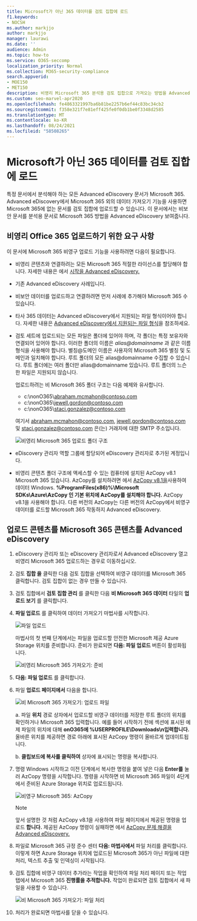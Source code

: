 ```yaml
---
title: Microsoft가 아닌 365 데이터를 검토 집합에 로드
f1.keywords:
- NOCSH
ms.author: markjjo
author: markjjo
manager: laurawi
ms.date: ''
audience: Admin
ms.topic: how-to
ms.service: O365-seccomp
localization_priority: Normal
ms.collection: M365-security-compliance
search.appverid:
- MOE150
- MET150
description: 비영리 Microsoft 365 분석용 검토 집합으로 가져오는 방법을 Advanced eDiscovery 방법을 참조합니다.
ms.custom: seo-marvel-apr2020
ms.openlocfilehash: fe4863321997ba6b81be2257b6ef44c83bc34cb2
ms.sourcegitcommit: f358e321f7e81eff425fe0f0db1be0f3348d2585
ms.translationtype: MT
ms.contentlocale: ko-KR
ms.lasthandoff: 08/24/2021
ms.locfileid: "58508265"
---
```

# <a name="load-non-microsoft-365-data-into-a-review-set"></a>Microsoft가 아닌 365 데이터를 검토 집합에 로드

특정 문서에서 분석해야 하는 모든 Advanced eDiscovery 문서가 Microsoft 365. Advanced eDiscovery에서 Microsoft 365 외의 데이터 가져오기 기능을 사용하면 Microsoft 365에 없는 문서를 검토 집합에 업로드할 수 있습니다. 이 문서에서는 비보안 문서를 분석용 문서로 Microsoft 365 방법을 Advanced eDiscovery 보여줍니다.

## <a name="requirements-to-upload-non-office-365-content"></a>비영리 Office 365 업로드하기 위한 요구 사항

이 문서에 Microsoft 365 비영구 업로드 기능을 사용하려면 다음이 필요합니다.

- 비영리 콘텐츠와 연결하려는 모든 Microsoft 365 적절한 라이선스를 할당해야 합니다. 자세한 내용은 에서 [시작을 Advanced eDiscovery.](get-started-with-advanced-ediscovery.md#step-1-verify-and-assign-appropriate-licenses)

- 기존 Advanced eDiscovery 사례입니다.

- 비보안 데이터를 업로드하고 연결하려면 먼저 사례에 추가해야 Microsoft 365 수 있습니다.

- 타사 365 데이터는 Advanced eDiscovery에서 지원되는 파일 형식이어야 합니다. 자세한 내용은 [Advanced eDiscovery에서 지원되는 파일 형식](supported-filetypes-ediscovery20.md)을 참조하세요.

- 검토 세트에 업로드되는 모든 파일은 폴더에 있어야 하며, 각 폴더는 특정 보유자와 연결되어 있어야 합니다. 이러한 폴더의 이름은 *alias@domainname* 과 같은 이름 형식을 사용해야 합니다. 별칭@도메인 이름은 사용자의 Microsoft 365 별칭 및 도메인과 일치해야 합니다. 루트 폴더의 모든 alias@domainname 수집할 수 있습니다. 루트 폴더에는 여러 폴더만 alias@domainname 있습니다. 루트 폴더의 느슨한 파일은 지원되지 않습니다.

   업로드하려는 비 Microsoft 365 폴더 구조는 다음 예제와 유사합니다.

   - c:\nonO365\abraham.mcmahon@contoso.com
   - c:\nonO365\jewell.gordon@contoso.com
   - c:\nonO365\staci.gonzalez@contoso.com

   여기서 abraham.mcmahon@contoso.com, jewell.gordon@contoso.com 및 staci.gonzalez@contoso.com 은(는) 거래자에 대한 SMTP 주소입니다.

   ![비영리 Microsoft 365 업로드 폴더 구조](../media/3f2dde84-294e-48ea-b44b-7437bd25284c.png)

- eDiscovery 관리자 역할 그룹에 할당되어 eDiscovery 관리자로 추가된 계정입니다.

- 비영리 콘텐츠 폴더 구조에 액세스할 수 있는 컴퓨터에 설치된 AzCopy v8.1 Microsoft 365 있습니다. AzCopy를 설치하려면 에서 [AzCopy v8.1을](/previous-versions/azure/storage/storage-use-azcopy)사용하여 데이터 Windows. **%ProgramFiles(x86)%\Microsoft SDKs\Azure\AzCopy 인 기본 위치에 AzCopy를 설치해야 합니다.** AzCopy v8.1을 사용해야 합니다. 다른 버전의 AzCopy는 다른 버전의 AzCopy에서 비영구 데이터를 로드할 Microsoft 365 작동하지 Advanced eDiscovery.


## <a name="upload-non-microsoft-365-content-into-advanced-ediscovery"></a>업로드 콘텐츠를 Microsoft 365 콘텐츠를 Advanced eDiscovery

1. eDiscovery 관리자 또는 eDiscovery 관리자로서 Advanced eDiscovery 열고 비영리 Microsoft 365 업로드하는 경우로 이동하십시오.  

2. 검토 **집합 을** 클릭한 다음 검토 집합을 선택하여 비영구 데이터를 Microsoft 365 클릭합니다.  검토 집합이 없는 경우 만들 수 있습니다. 
 
3. 검토 집합에서 **검토 집합 관리** 를 클릭한 다음 **비 Microsoft 365 데이터** 타일의 **업로드 보기** 를 클릭합니다.

4. **파일 업로드** 를 클릭하여 데이터 가져오기 마법사를 시작합니다.

   ![파일 업로드](../media/574f4059-4146-4058-9df3-ec97cf28d7c7.png)

   마법사의 첫 번째 단계에서는 파일을 업로드할 안전한 Microsoft 제공 Azure Storage 위치를 준비합니다.  준비가 완료되면 **다음: 파일 업로드** 버튼이 활성화됩니다.

   ![비영리 Microsoft 365 가져오기: 준비](../media/0670a347-a578-454a-9b3d-e70ef47aec57.png)
 
5. **다음: 파일 업로드** 를 클릭합니다.

6. 파일 **업로드 페이지에서** 다음을 합니다.

   ![비 Microsoft 365 가져오기: 업로드 파일](../media/3ea53b5d-7f9b-4dfc-ba63-90a38c14d41a.png)

   a. 파일 **위치** 경로 상자에서 업로드할 비영구 데이터를 저장한 루트 폴더의 위치를 확인하거나 Microsoft 365 입력합니다. 예를 들어 시작하기 전에 섹션에 표시된 예제 파일의 위치에 대해 **onO365에 %USERPROFILE\Downloads\n입력합니다.** 올바른 위치를 제공하면 경로 아래에 표시된 AzCopy 명령이 올바르게 업데이트됩니다.

   b. **클립보드에 복사를 클릭하여** 상자에 표시되는 명령을 복사합니다.

7. 명령 Windows 시작하고 이전 단계에서 복사한 명령을 붙여 넣은 다음 **Enter를** 눌러 AzCopy 명령을 시작합니다.  명령을 시작하면 비 Microsoft 365 파일이 4단계에서 준비된 Azure Storage 위치로 업로드됩니다.

   ![비영구 Microsoft 365: AzCopy](../media/504e2dbe-f36f-4f36-9b08-04aea85d8250.png)

   > [!NOTE]
   > 앞서 설명한 것 처럼 AzCopy v8.1을 사용하여 파일 페이지에서 제공된 명령을 업로드 **합니다.** 제공된 AzCopy 명령이 실패하면 에서 [AzCopy 문제 해결을 Advanced eDiscovery.](troubleshooting-azcopy.md)

8. 파일로 Microsoft 365 규정 준수 센터 **다음: 마법사에서** 파일 처리를 클릭합니다.  이렇게 하면 Azure Storage 위치에 업로드된 Microsoft 365가 아닌 파일에 대한 처리, 텍스트 추출 및 인덱싱이 시작됩니다.  

9. 검토 집합에 비영구  데이터 추가라는 작업을  확인하여 파일 처리 페이지 또는 작업 탭에서 Microsoft 365 **진행률을 추적합니다.**  작업이 완료되면 검토 집합에서 새 파일을 사용할 수 있습니다.

   ![비 Microsoft 365 가져오기: 파일 처리](../media/218b1545-416a-4a9f-9b25-3b70e8508f67.png)

10. 처리가 완료되면 마법사를 닫을 수 있습니다.